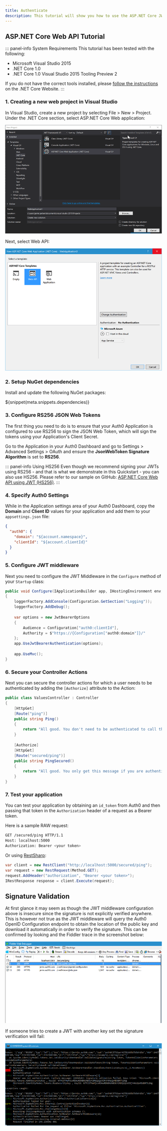 ```yaml
---
title: Authenticate
description: This tutorial will show you how to use the ASP.NET Core JWT Middleware to add authentication and authorization to your API.
---
```


## ASP.NET Core Web API Tutorial

::: panel-info System Requirements
This tutorial has been tested with the following:

* Microsoft Visual Studio 2015
* .NET Core 1.0
* .NET Core 1.0 Visual Studio 2015 Tooling Preview 2

If you do not have the correct tools installed, please [follow the instructions](https://www.microsoft.com/net/core#windows) on the .NET Core Website.
:::

### 1. Creating a new web project in Visual Studio

In Visual Studio, create a new project by selecting File > New > Project. Under the .NET Core section, select ASP.NET Core Web application:

![](/media/articles/aspnet-core-webapi/new-project.png)

Next, select Web API:

![](/media/articles/aspnet-core-webapi/aspnet-project-type.png)

### 2. Setup NuGet dependencies

Install and update the following NuGet packages:

${snippet(meta.snippets.dependencies)}

### 3. Configure RS256 JSON Web Tokens

The first thing you need to do is to ensure that your Auth0 Application is configured to use RS256 to sign the JSON Web Token, which will sign the tokens using your Application's Client Secret.

Go to the Application in your Auth0 Dashboard and go to Settings > Advanced Settings > OAuth and ensure the **JsonWebToken Signature Algorithm** is set to **RS256**.

::: panel-info Using HS256
Even though we recommend signing your JWTs using RS256 - and that is what we demonstrate in this Quickstart - you can also use HS256. Please refer to our sample on GitHub: [ASP.NET Core Web API using JWT (HS256)](https://github.com/auth0-samples/auth0-aspnetcore-webapi-hs256).
:::

### 4. Specify Auth0 Settings

While in the Application settings area of your Auth0 Dashboard, copy the **Domain** and **Client ID** values for your application and add them to your `appsettings.json` file:

``` json
{
  "auth0": {
    "domain": "${account.namespace}",
    "clientId": "${account.clientId}"
  }
}
```

### 5. Configure JWT middleware

Next you need to configure the JWT Middleware in the `Configure` method of your `Startup` class:

``` csharp
public void Configure(IApplicationBuilder app, IHostingEnvironment env, ILoggerFactory loggerFactory)
{
    loggerFactory.AddConsole(Configuration.GetSection("Logging"));
    loggerFactory.AddDebug();

    var options = new JwtBearerOptions
    {
        Audience = Configuration["auth0:clientId"],
        Authority = $"https://{Configuration["auth0:domain"]}/"
    };
    app.UseJwtBearerAuthentication(options);

    app.UseMvc();
}
```

### 6. Secure your Controller Actions

Next you can secure the controller actions for which a user needs to be authenticated by adding the `[Authorize]` attribute to the Action:

``` csharp
public class ValuesController : Controller
{
    [HttpGet]
    [Route("ping")]
    public string Ping()
    {
        return "All good. You don't need to be authenticated to call this.";
    }

    [Authorize]
    [HttpGet]
    [Route("secured/ping")]
    public string PingSecured()
    {
        return "All good. You only get this message if you are authenticated.";
    }
}
```

### 7. Test your application

You can test your application by obtaining an `id_token` from Auth0 and then passing that token in the `Authorization` header of a request as a Bearer token.

Here is a sample RAW request:

``` bash
GET /secured/ping HTTP/1.1
Host: localhost:5000
Authorization: Bearer <your token>
```

Or using [RestSharp](http://restsharp.org/):

``` csharp
var client = new RestClient("http://localhost:5000/secured/ping");
var request = new RestRequest(Method.GET);
request.AddHeader("authorization", "Bearer <your token>");
IRestResponse response = client.Execute(request);
```

## Signature Validation

At first glance it may seem as though the JWT middleware configuration above is insecure since the signature is not explicitly verified anywhere. This is however not true as the JWT middleware will query the Auth0 OpenID Configuration endpoint to obtain the location of the public key and download it automatically in order to verify the signature. This can be confirmed by looking and the Fiddler trace in the screenshot below:

![](/media/articles/server-apis/aspnet-core-webapi/fiddler.png)

If someone tries to create a JWT with another key set the signature verification will fail:

![](/media/articles/server-apis/aspnet-core-webapi/console-output.png)
